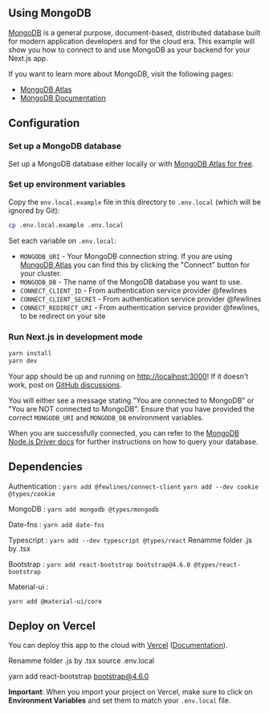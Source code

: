 ## Using MongoDB

[MongoDB](https://www.mongodb.com/) is a general purpose, document-based, distributed database built for modern application developers and for the cloud era. This example will show you how to connect to and use MongoDB as your backend for your Next.js app.

If you want to learn more about MongoDB, visit the following pages:

- [MongoDB Atlas](https://mongodb.com/atlas)
- [MongoDB Documentation](https://docs.mongodb.com/)

## Configuration

### Set up a MongoDB database

Set up a MongoDB database either locally or with [MongoDB Atlas for free](https://mongodb.com/atlas).

### Set up environment variables

Copy the `env.local.example` file in this directory to `.env.local` (which will be ignored by Git):

```bash
cp .env.local.example .env.local
```

Set each variable on `.env.local`:

- `MONGODB_URI` - Your MongoDB connection string. If you are using [MongoDB Atlas](https://mongodb.com/atlas) you can find this by clicking the "Connect" button for your cluster.
- `MONGODB_DB` - The name of the MongoDB database you want to use.
- `CONNECT_CLIENT_ID` - From authentication service provider @fewlines
- `CONNECT_CLIENT_SECRET` - From authentication service provider @fewlines
- `CONNECT_REDIRECT_URI` - From authentication service provider @fewlines, to be redirect on your site

### Run Next.js in development mode

```bash
yarn install
yarn dev
```

Your app should be up and running on [http://localhost:3000](http://localhost:3000)! If it doesn't work, post on [GitHub discussions](https://github.com/vercel/next.js/discussions).

You will either see a message stating "You are connected to MongoDB" or "You are NOT connected to MongoDB". Ensure that you have provided the correct `MONGODB_URI` and `MONGODB_DB` environment variables.

When you are successfully connected, you can refer to the [MongoDB Node.js Driver docs](https://mongodb.github.io/node-mongodb-native/3.4/tutorials/collections/) for further instructions on how to query your database.

## Dependencies

Authentication :
`yarn add @fewlines/connect-client`
`yarn add --dev cookie @types/cookie`

MongoDB :
`yarn add mongodb @types/mongodb`

Date-fns :
`yarn add date-fns`

Typescript :
`yarn add --dev typescript @types/react`
Renamme folder .js by .tsx

Bootstrap :
`yarn add react-bootstrap bootstrap@4.6.0 @types/react-bootstrap`

Material-ui :

`yarn add @material-ui/core`

## Deploy on Vercel

You can deploy this app to the cloud with [Vercel](https://vercel.com?utm_source=github&utm_medium=readme&utm_campaign=next-example) ([Documentation](https://nextjs.org/docs/deployment)).

Renamme folder .js by .tsx
source .env.local

yarn add react-bootstrap bootstrap@4.6.0

**Important**: When you import your project on Vercel, make sure to click on **Environment Variables** and set them to match your `.env.local` file.
